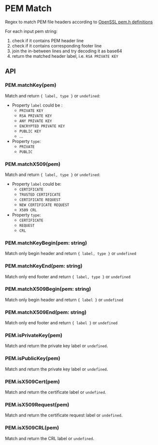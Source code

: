 PEM Match
====

Regex to match PEM file headers according to [OpenSSL pem.h definitions](https://github.com/openssl/openssl/blob/master/include/openssl/pem.h)

For each input pem string:
1. check if it contains PEM header line
2. check if it contains corresponding footer line
3. join the in-between lines and try decoding it as base64
4. return the matched header label, i.e. `RSA PRIVATE KEY`

## API

### PEM.matchKey(pem)

Match and return `{ label, type }` or `undefined`:
- Property `label` could be : 
  - `PRIVATE KEY`
  - `RSA PRIVATE KEY`
  - `ANY PRIVATE KEY`
  - `ENCRYPTED PRIVATE KEY`
  - `PUBLIC KEY`
  - ...
- Property `type`:
  - `PRIVATE`
  - `PUBLIC`

### PEM.matchX509(pem)

Match and return `{ label, type }` or `undefined`:
- Property `label` could be:
  - `CERTIFICATE`
  - `TRUSTED CERTIFICATE`
  - `CERTIFICATE REQUEST`
  - `NEW CERTIFICATE REQUEST`
  - `X509 CRL`
- Property `type`:
  - `CERTIFICATE`
  - `REQUEST`
  - `CRL`

### PEM.matchKeyBegin(pem: string)

Match only begin header and return `{ label, type }` or `undefined`

### PEM.matchKeyEnd(pem: string)

Match only end footer and return `{ label, type }` or `undefined`

### PEM.matchX509Begin(pem: string)

Match only begin header and return `{ label }` or `undefined`

### PEM.matchX509End(pem: string)

Match only end footer and return `{ label }` or `undefined`

### PEM.isPrivateKey(pem)

Match and return the private key label or `undefined`.

### PEM.isPublicKey(pem)

Match and return the private key label or `undefined`.

### PEM.isX509Cert(pem)

Match and return the certificate label or `undefined`.

### PEM.isX509Request(pem)

Match and return the certificate request label or `undefined`.

### PEM.isX509CRL(pem)

Match and return the CRL label or `undefined`.